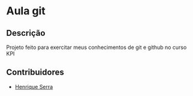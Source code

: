 # Aula git

## Descrição

Projeto feito para exercitar meus conhecimentos de git e github no curso KPI

## Contribuidores

- [Henrique Serra](https://github.com/SerraZ3)
